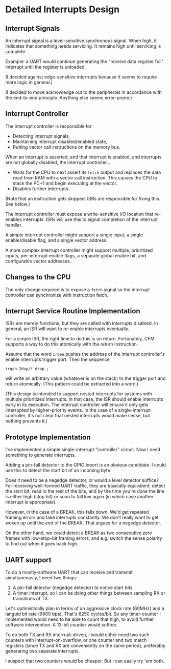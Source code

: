 Detailed Interrupts Design
==========================

Interrupt Signals
-----------------

An interrupt signal is a level-sensitive synchronous signal. When high, it
indicates that something needs servicing. It remains high until servicing is
complete.

Example: a UART would continue generating the "receive data register full"
interrupt until the register is unloaded.

(I decided against edge-sensitive interrupts because it seems to require more
logic in general.)

(I decided to move acknowledge out to the peripherals in accordance with the
end-to-end principle. Anything else seems error-prone.)


Interrupt Controller
--------------------

The interrupt controller is responsible for
- Detecting interrupt signals,
- Maintaining interrupt disabled/enabled state,
- Putting vector call instructions on the memory bus.

When an interrupt is asserted, and that interrupt is enabled, and interrupts are
not globally disabled, the interrupt controller...

- Waits for the CPU to next assert its `fetch` output and replaces the data read
  from RAM with a vector call instruction. This causes the CPU to stack the PC+1
  and begin executing at the vector.
- Disables further interrupts.

(Note that an instruction gets skipped. ISRs are responsible for fixing this.
See below.)

The interrupt controller must expose a write-sensitive I/O location that
re-enables interrupts. ISRs will use this to signal completion of the interrupt
handler.

A simple interrupt controller might support a single input, a single
enable/disable flag, and a single vector address.

A more complex interrupt controller might support multiple, prioritized inputs,
per-interrupt enable flags, a separate global enable bit, and configurable
vector addresses.


Changes to the CPU
------------------

The only change required is to expose a `fetch` signal so the interrupt
controller can synchronize with instruction fetch.


Interrupt Service Routine Implementation
----------------------------------------

ISRs are merely functions, but they are called with interrupts disabled. In
general, an ISR will want to re-enable interrupts eventually.

For a simple ISR, the right time to do this is on return. Fortunately, CFM
supports a way to do this atomically with the return instruction.

Assume that the word `irqen` pushes the address of the interrupt controller's
enable interrupts trigger port. Then the sequence

    irqen 2dup/! drop ;

will write an arbitrary value (whatever is on the stack) to the trigger port and
return atomically. (This pattern could be extracted into a word.)

(This design is intended to support nested interrupts for systems with multiple
prioritized interrupts. In that case, the ISR should enable interrupts early in
its execution. The interrupt controller will ensure it only gets interrupted by
higher-priority events. In the case of a single-interrupt controller, it's not
clear that nested interrupts would make sense, but nothing prevents it.)


Prototype Implementation
------------------------

I've implemented a simple single-interrupt "controller" circuit. Now I need
something to generate interrupts.

Adding a pin-fall detector to the GPIO inport is an obvious candidate. I could
use this to detect the start bit of an incoming byte.

Does it need to be a negedge detector, or would a level detector suffice? For
receiving well-formed UART traffic, they are basically equivalent: detect the
start bit, read in the rest of the bits, and by the time you're done the line is
either high (stop bit) or soon to fall low again (in which case another
interrupt is appropriate).

However, in the case of a BREAK, this falls down. We'd get repeated framing
errors and take interrupts constantly. We don't really want to get woken up
until the *end* of the BREAK. That argues for a negedge detector.

On the other hand, we could detect a BREAK as two consecutive zero frames with
low-stop-bit framing errors, and e.g. switch the sense polarity to find out when
it goes back high.


UART support
------------

To do a mostly-software UART that can receive and transmit simultaneously, I
need two things:

1. A pin-fall detector (negedge detector) to notice start bits.
2. A timer interrupt, so I can be doing other things between sampling RX or
   transitions of TX.

Let's optimistically plan in terms of an aggressive clock rate (60MHz) and a
languid bit rate (9600 bps). That's 6250 cycles/bit. So any timer-counter I
implemented would need to be able to count that high, to avoid further software
intervention. A 13-bit counter would suffice.

To do both TX and RX interrupt-driven, I would either need two such counters
with interrupt-on-overflow, or one counter and two match registers (since TX and
RX are conveniently on the same period), preferably generating two separate
interrupts.

I suspect that two counters would be cheaper. But I can easily try 'em both.
